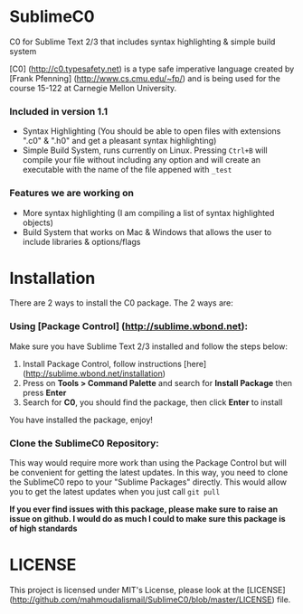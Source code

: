 SublimeC0
=========

C0 for Sublime Text 2/3 that includes syntax highlighting &amp; simple build system

[C0] (http://c0.typesafety.net) is a type safe imperative language created by [Frank Pfenning] (http://www.cs.cmu.edu/~fp/) and is being used for the course 15-122 at Carnegie Mellon University.

### Included in version 1.1 ###
- Syntax Highlighting (You should be able to open files with extensions ".c0" & ".h0" and get a pleasant syntax highlighting)
- Simple Build System, runs currently on Linux. Pressing `Ctrl+B` will compile your file without including any option and will create an executable with the name of the file appened with `_test`

### Features we are working on ###
- More syntax highlighting (I am compiling a list of syntax highlighted objects)
- Build System that works on Mac & Windows that allows the user to include libraries & options/flags

Installation
============
There are 2 ways to install the C0 package. The 2 ways are:

### Using [Package Control] (http://sublime.wbond.net): ###

Make sure you have Sublime Text 2/3 installed and follow the steps below:

1. Install Package Control, follow instructions [here] (http://sublime.wbond.net/installation)
2. Press on **Tools > Command Palette** and search for **Install Package** then press **Enter**
3. Search for **C0**, you should find the package, then click **Enter** to install

You have installed the package, enjoy! 

### Clone the SublimeC0 Repository: ###

This way would require more work than using the Package Control but will be convenient for getting the latest updates. In this way, you need to clone the SublimeC0 repo to your "Sublime Packages" directly. This would allow you to get the latest updates when you just call `git pull`

**If you ever find issues with this package, please make sure to raise an issue on github. I would do as much I could to make sure this package is of high standards**

LICENSE
=======

This project is licensed under MIT's License, please look at the [LICENSE] (http://github.com/mahmoudalismail/SublimeC0/blob/master/LICENSE) file. 
